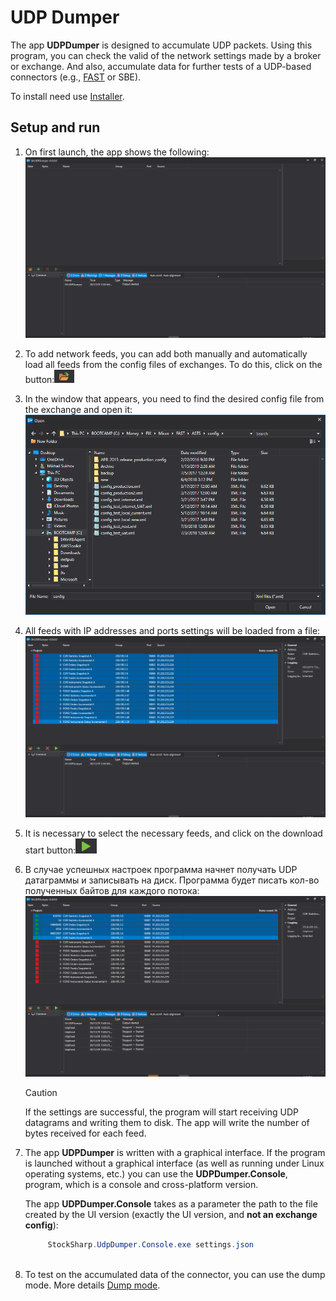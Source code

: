 # UDP Dumper

The app **UDPDumper** is designed to accumulate UDP packets. Using this program, you can check the valid of the network settings made by a broker or exchange. And also, accumulate data for further tests of a UDP-based connectors (e.g., [FAST](api/connectors/common/fast_protocol.md) or SBE).

To install need use [Installer](installer.md).

## Setup and run

1. On first launch, the app shows the following:![Dumper 1](../images/Dumper_1.png)
2. To add network feeds, you can add both manually and automatically load all feeds from the config files of exchanges. To do this, click on the button:![Dumper 2](../images/Dumper_2.png)
3. In the window that appears, you need to find the desired config file from the exchange and open it:![Dumper 3](../images/Dumper_3.png)
4. All feeds with IP addresses and ports settings will be loaded from a file:![Dumper 4](../images/Dumper_4.png)
5. It is necessary to select the necessary feeds, and click on the download start button:![Dumper 5](../images/Dumper_5.png)
6. В случае успешных настроек программа начнет получать UDP датаграммы и записывать на диск. Программа будет писать кол\-во полученных байтов для каждого потока:![Dumper 6](../images/Dumper_6.png)

   > [!CAUTION]
   > If the settings are successful, the program will start receiving UDP datagrams and writing them to disk. The app will write the number of bytes received for each feed.
7. The app **UDPDumper** is written with a graphical interface. If the program is launched without a graphical interface (as well as running under Linux operating systems, etc.) you can use the **UDPDumper.Console**, program, which is a console and cross\-platform version.

   The app **UDPDumper.Console** takes as a parameter the path to the file created by the UI version (exactly the UI version, and **not an exchange config**):

   ```cs
   		StockSharp.UdpDumper.Console.exe settings.json
   		
   ```
8. To test on the accumulated data of the connector, you can use the dump mode. More details [Dump mode](api/connectors/common/fast_protocol/dump_mode.md).
